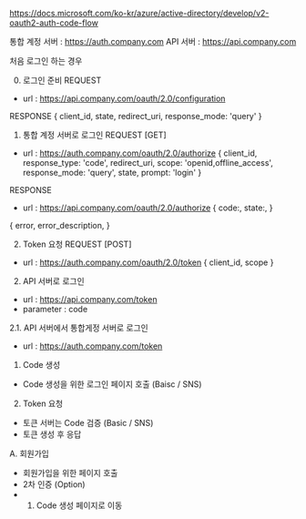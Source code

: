 https://docs.microsoft.com/ko-kr/azure/active-directory/develop/v2-oauth2-auth-code-flow

통합 계정 서버 : https://auth.company.com
API 서버 : https://api.company.com

처음 로그인 하는 경우

0. 로그인 준비
REQUEST
- url : https://api.company.com/oauth/2.0/configuration

RESPONSE
{
    client_id,
    state,
    redirect_uri,
    response_mode: 'query'
}

1. 통합 계정 서버로 로그인
REQUEST [GET]
- url : https://auth.company.com/oauth/2.0/authorize
{
    client_id,
    response_type: 'code',
    redirect_uri,
    scope: 'openid,offline_access',
    response_mode: 'query',
    state,
    prompt: 'login'
}

RESPONSE
- url : https://api.company.com/oauth/2.0/authorize
{
    code:,
    state:,
}

{
    error,
    error_description,
}

2. Token 요청
REQUEST [POST]
- url : https://auth.company.com/oauth/2.0/token
{
    client_id,
    scope
}





2. API 서버로 로그인
- url : https://api.company.com/token
- parameter : code

2.1. API 서버에서 통합게정 서버로 로그인
- url : https://auth.company.com/token







1. Code 생성
- Code 생성을 위한 로그인 페이지 호출 (Baisc / SNS)

2. Token 요청
- 토큰 서버는 Code 검증 (Basic / SNS)
- 토큰 생성 후 응답

A. 회원가입
- 회원가입을 위한 페이지 호출
- 2차 인증 (Option)
- 1. Code 생성 페이지로 이동